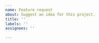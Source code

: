 ```yaml
---
name: Feature request
about: Suggest an idea for this project.
title: ''
labels: ''
assignees: ''

---
```


<!-- Please set low expectations for adding new features, we prefer to keep the app simple. -->
